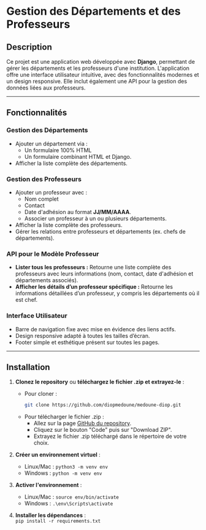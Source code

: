 # Gestion des Départements et des Professeurs

## Description

Ce projet est une application web développée avec **Django**, permettant de gérer les départements et les professeurs d'une institution. L'application offre une interface utilisateur intuitive, avec des fonctionnalités modernes et un design responsive. Elle inclut également une API pour la gestion des données liées aux professeurs.

---

## Fonctionnalités

### Gestion des Départements
- Ajouter un département via :
  - Un formulaire 100% HTML
  - Un formulaire combinant HTML et Django.
- Afficher la liste complète des départements.

### Gestion des Professeurs
- Ajouter un professeur avec :
  - Nom complet
  - Contact
  - Date d'adhésion au format **JJ/MM/AAAA**.
  - Associer un professeur à un ou plusieurs départements.
- Afficher la liste complète des professeurs.
- Gérer les relations entre professeurs et départements (ex. chefs de départements).

### API pour le Modèle Professeur
- **Lister tous les professeurs :** Retourne une liste complète des professeurs avec leurs informations (nom, contact, date d'adhésion et départements associés).
- **Afficher les détails d’un professeur spécifique :** Retourne les informations détaillées d’un professeur, y compris les départements où il est chef.

### Interface Utilisateur
- Barre de navigation fixe avec mise en évidence des liens actifs.
- Design responsive adapté à toutes les tailles d’écran.
- Footer simple et esthétique présent sur toutes les pages.

---

## Installation

1. **Clonez le repository** ou **téléchargez le fichier .zip et extrayez-le** :
   - Pour cloner :
     ```bash
     git clone https://github.com/diopmedoune/medoune-diop.git
     ```
   - Pour télécharger le fichier .zip :
     - Allez sur la page [GitHub du repository](https://github.com/diopmedoune/medoune-diop).
     - Cliquez sur le bouton "Code" puis sur "Download ZIP".
     - Extrayez le fichier .zip téléchargé dans le répertoire de votre choix.

2. **Créer un environnement virtuel** :  
   - Linux/Mac : `python3 -m venv env`  
   - Windows : `python -m venv env`

3. **Activer l'environnement** :  
   - Linux/Mac : `source env/bin/activate`  
   - Windows : `.\env\Scripts\activate`

4. **Installer les dépendances** :  
   `pip install -r requirements.txt`
